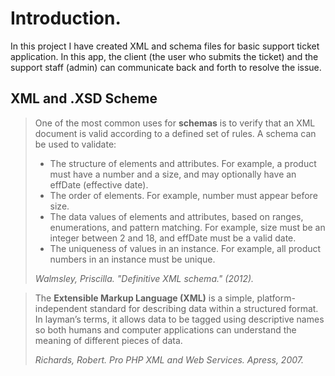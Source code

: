 # Introduction.
In this project I have created XML and schema files for basic support ticket application. In this app, the client (the user who submits the ticket) and the support staff (admin) can communicate back and forth to resolve the issue.

## XML and .XSD Scheme

> One of the most common uses for **schemas** is to verify that an XML document is valid according to a defined set of rules. A schema can be used to validate: 
> - The structure of elements and attributes. For example, a product must have a number and a size, and may optionally have an effDate (effective date). 
> - The order of elements. For example, number must appear before size. 
> - The data values of elements and attributes, based on ranges, enumerations, and pattern matching. For example, size must be an integer between 2 and 18, and effDate must be a valid date. 
> - The uniqueness of values in an instance. For example, all product numbers in an instance must be unique.
> 
> *Walmsley, Priscilla. "Definitive XML schema." (2012).*

> The **Extensible Markup Language (XML)** is a simple, platform-independent standard for describing data within a structured format. In layman’s terms, it allows data to be tagged using descriptive names so both humans and computer applications can understand the meaning of different pieces of data.
> 
>  *Richards, Robert. Pro PHP XML and Web Services. Apress, 2007.*
